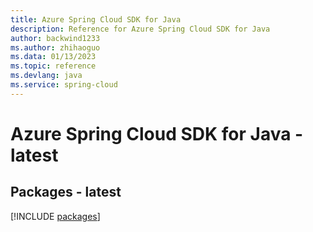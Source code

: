 ```yaml
---
title: Azure Spring Cloud SDK for Java
description: Reference for Azure Spring Cloud SDK for Java
author: backwind1233
ms.author: zhihaoguo
ms.data: 01/13/2023
ms.topic: reference
ms.devlang: java
ms.service: spring-cloud
---
```

# Azure Spring Cloud SDK for Java - latest
## Packages - latest
[!INCLUDE [packages](spring-cloud-index.md)]